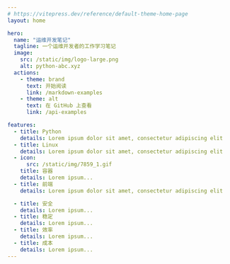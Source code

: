 ```yaml
---
# https://vitepress.dev/reference/default-theme-home-page
layout: home

hero:
  name: "运维开发笔记"
  tagline: 一个运维开发者的工作学习笔记
  image:
    src: /static/img/logo-large.png
    alt: python-abc.xyz
  actions:
    - theme: brand
      text: 开始阅读
      link: /markdown-examples
    - theme: alt
      text: 在 GitHub 上查看
      link: /api-examples

features:
  - title: Python
    details: Lorem ipsum dolor sit amet, consectetur adipiscing elit
  - title: Linux
    details: Lorem ipsum dolor sit amet, consectetur adipiscing elit
  - icon:
      src: /static/img/7859_1.gif
    title: 容器
    details: Lorem ipsum...
  - title: 前端
    details: Lorem ipsum dolor sit amet, consectetur adipiscing elit

  - title: 安全
    details: Lorem ipsum...
  - title: 稳定
    details: Lorem ipsum...
  - title: 效率
    details: Lorem ipsum...
  - title: 成本
    details: Lorem ipsum...
---
```


